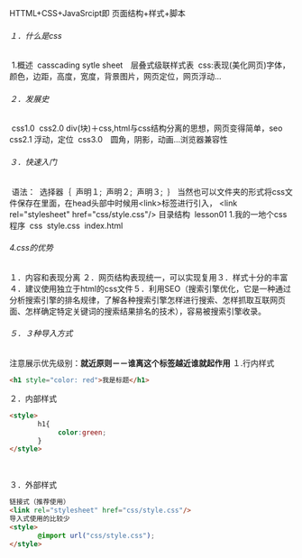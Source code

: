HTTML+CSS+JavaSrcipt即 页面结构+样式+脚本

###### １．什么是css
​	1.概述
​    casscading sytle sheet　层叠式级联样式表
​    css:表现(美化网页)
​    字体，颜色，边距，高度，宽度，背景图片，网页定位，网页浮动...

###### ２．发展史
​    css1.0
​    css2.0 div(块)＋css,html与css结构分离的思想，网页变得简单，seo
​    css2.1 浮动，定位
​    css3.0　圆角，阴影，动画...浏览器兼容性

###### ３．快速入门
<!--规范，<style>可以编写css的代码,没一个生命,最好使用分号结尾-->
​        语法：
​        	选择器｛
​            	声明１;
​                声明２;
​                声明３;
​           	｝
当然也可以文件夹的形式将css文件保存在里面，在head头部中时候用\<link>标签进行引入，
\<link rel="stylesheet" href="css/style.css"/>
目录结构
​    lesson01
​    	1.我的一地个css程序
​        	css
​            	style.css
​            index.html

###### 4.css的优势

１．内容和表现分离
２．网页结构表现统一，可以实现复用
​３．样式十分的丰富
４．建议使用独立于html的css文件
​５．利用SEO（搜索引擎优化，它是一种通过分析搜索引擎的排名规律，了解各种搜索引擎怎样进行搜索、怎样抓取互联网页面、怎样确定特定关键词的搜索结果排名的技术），容易被搜索引擎收录。

 ###### ５．３种导入方式
注意展示优先级别：**就近原则－－谁离这个标签越近谁就起作用**
１.行内样式
<!--行内样式：在标签中元素中,编写过一个style属性,编写样式即可-->

```html
<h1 style="color: red">我是标题</h1>
```
２．内部样式

```html
<style>
       h1{
        	color:green;
       }
</style>
```

​        	

３．外部样式            

```html
链接式（推荐使用）
<link rel="stylesheet" href="css/style.css"/>
导入式使用的比较少
<style>
       @import url("css/style.css");
</style>
```


